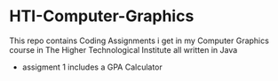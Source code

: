 # HTI-Computer-Graphics
This repo contains Coding Assignments i get in my Computer Graphics course in The Higher Technological Institute
all written in Java

- assigment 1 includes a GPA Calculator
